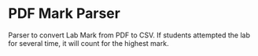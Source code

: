 # PDF Mark Parser
Parser to convert Lab Mark from PDF to CSV. If students attempted the lab for several time, it will count for the highest mark.
